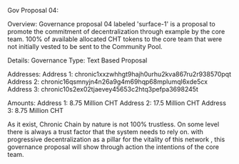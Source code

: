  Gov Proposal 04: 

Overview: 
Governance proposal 04 labeled 'surface-1' is a proposal to promote the commitment of decentralization through example by the core team. 
100% of available allocated CHT tokens to the core team that were not initially vested to be sent to the Community Pool.

Details:
Governance Type: Text Based Proposal

Addresses:
Address 1: chronic1xxzwhhgt9hajh0urhu2kva867ru2r938570pqt
Address 2: chronic16qsmnyjn4n26a9g4m69hqp68mplumql6xde5cx
Address 3: chronic10s2ex02tjaevey45653c2htq3pefpa3698245t

Amounts:
Address 1: 8.75 Million CHT
Address 2: 17.5 Million CHT
Address 3: 8.75 Million CHT

As it exist, Chronic Chain by nature is not 100% trustless. On some level there is always a trust factor that the system needs to rely on. with progressive decentralization as a pillar for the vitality of this network , this governance proposal will show through action the intentions of the core team.
